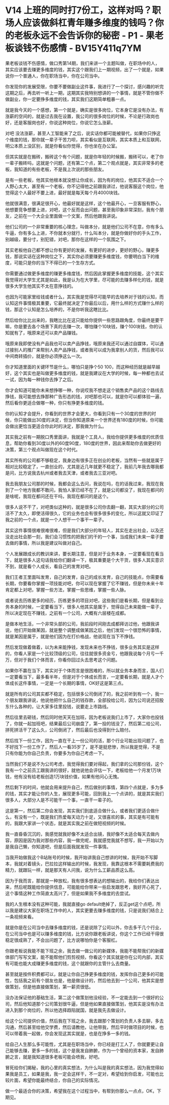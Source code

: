 # V14 上班的同时打7份工，这样对吗？职场人应该做斜杠青年赚多维度的钱吗？你的老板永远不会告诉你的秘密 - P1 - 果老板谈钱不伤感情 - BV15Y411q7YM

果老板谈钱不伤感情，做口秀第14期，我们来讲一个主题叫做，在职场中的人，其实应该要去赚更多维度的钱，其实这个跟我们上一期视频，出了一个就是，如果说你一个普通人，你在职场当中，你在公司当中。

你发现你的发展受限，你要不要做副业这件事，我进行了一个探讨，感兴趣的听完这期之后，再去听一听上一期，这期其实我特别想讲的一个事情，就是不管你做不做副业，你一定要挣多维度的钱，其实我们这期简单粗暴一点。

就是我今天的一个感想，第一个就是，确实是很多岗位，它本身它是没有办法，有涨薪的空间的，就是过去我在设置，我公司的很多岗位的时候，不论是行政岗也好，还是客服岗也好，你说这种岗位，你说它怎么涨薪。

对吧 没法涨薪，甚至人工智能来了之后，说实话你都可能被替代，如果你只挣这个维度的钱，那你就一辈子干苦力呗，其实看似是互联网，其实本质上和互联网，明公本质上没区别，就是你看似你觉得，你也坐在办公室。

但其实就是在搬砖，搬砖这个有个问题，就是你年轻的时候搬，搬砖可以，老了你一辈子搬砖吗，这就是个问题，还有第二个点，第二个观点就是，其实非常多的老板，我知道的有些老板，不是我上次说的那些朋友。

是有一些老板，他其实他根本就没想让你成长，因为有的岗位，他其实不适合一个人野心太大，甚至有一个老板，你不记得他之前跟我讲过，他说客服这个岗位，他觉得这个人最好不要上进，最好就是每天每个月4000块钱。

他就很满意，很满足很开心，他最好就是这样，这个他最开心，一旦客服有野心，他想要竞争想要上进，对吧，这个反而会出问题，甚至我印象非常深刻，我有个朋友，之前在一个大企业里面做一个文案，然后他跟我讲说。

他们公司的一个非常重要的核心理念，叫做本分，就是他们公司不在意，你有多么牛逼，你有多么上进，不你就本分就行，什么叫本分，就是你做好你的手头工作，别越级，要分寸，别犯错，对吧，那你在这样的一个氛围之下。

其实老板他自己都不想让你有更好的发展，有更好的进步，更好的野心，赚更多钱，那说实话在这种岗位之下，其实你必须要赚更多维度钱，你要明白当下的维度，可能只是你的当下不得已的一个生存方式。

你需要通过做更多维度的赚更多维度钱，然后因此掌握更多维度的技能，这个其实我觉得对大学生尤其是如此，我是认为在大学里，尽可能的去赚多样化的钱，就是很多大学生他其实不太在意挣钱的。

也因为可能家里给钱或者什么，其实我是觉得尽可能早的去培养对于钱的认知，而认知这件事情极其重要，它最终就决定了你最后以后，用什么样的方式赚什么样的钱，那这个认知是怎么培养的，不是你听我这瞎比比。

然后给你比比出来的，我瞎比比在这只能给你提供一些思路跟角度，你最终是要干嘛，你是要去各个场景下真的去赚一次，哪怕赚个10块钱，赚个100块钱，你的认知就有了，哦原来还可以卖产品赚钱。

哦原来我即使没有产品我也可以卖产品挣钱，哦原来我还可以通过自媒体，可以通过接别人的推广来帮别人卖产品挣钱，或者我可以成为我拿别人的货，然后我可以中间商转插价，就是你必须挣这么一次。

你才知道里面的关键环节是什么，哪怕只是挣个50 100，而这种经历就是越早越好，这个其实也是叫做更多维度的钱，就是我建议在大学的时候，每一种都也去试一试，因为每一种钱你去挣了之后。

你才会知道可能你未来想挣哪一种，你说哎我不想走这个销售卖产品的这个路线去挣钱，我可能想去挣那种广告形态的钱，对吧那也可以，就是你可以都体验一遍，然后看你更适合做哪一种，你只有挣更多维度的钱。

你的认知才会提升，你看到的世界才会更大，你看到只有一个30度的世界的时候，你只能做出30度的决定，但当你知道原来一个世界还有180度的时候，你可能会做出更恰当更适合你此时的决定，那我做为什么。

其实我之前有一期脱口秀里面讲，我就是个工具人，我给你提供更多维度的优质信息，帮助你看到30度以外的60度90度，180度的世界，因此来帮助你去做更好的决策，第三个观点叫做现在这个时代。

其实所有的公司都不够稳定，我身边有很多正在创业的老板，当然有一些就是属于相对比较稳定了，一直创业的，尤其是近几年就更不稳定了，我前几年我去哪我都是问，比方说我去杭州或者我去天津，或者我去三亚对吧。

我去我朋友公司那的时候，我都会这么去问，我说在吗，在的话我过来，我现在我到了一个地方我都不敢问，我怕人家已经不在了，就是公司都没了，我现在都问的是啥呢，我现在都问还在干吗，我现在都问的是这个。

很多人说不干了，对吧类似这种的，就是很多公司你去翻一翻，其实大部分的公司活不了太久，即使活得很久，它的业务也会有很多很多的变化，所以这就又印证了我之前的一个点，就是一个人想干一个事干一辈子。

其实这件事情很难很难很难，但是我们大部分的年轻人，其实在走出社会，以及还没走出社会那一刻，我们会习惯性的把我们的干的一个事，当成我们未来一辈子要去做的事情，所以我是建议叫做对自己。

个人发展跟成长的教训来讲，要长期注意，但是对于业务本身，一定要看现在看当下，就是很多人这句话我给你们翻译一下，极其重要是个大干货，很多人其实意识不到，就是看个人成长，看自己的发育对吧。

我们王者王里面叫发育，自己的发育，自己的成长发育，自己的技能点，你需要看长期，你要看你掌握一项技能对吧，你可以现在掌握了它不赚钱，但是你未来十年肯定都上对吧，掌握一些方法，掌握一些思维，掌握一些人脉。

或者说去历练更多的经历，历练更多的项目对吧，这些我们是看长期，但是看到业务本身的时候，一定要看当下，很多人他其实是属于，觉得自己未来能做一辈子，所以决定现在不赚钱，之前有一个公司，大概有六层楼在成都。

是做本地生活，一个非常头部的公司，我前段时间刚去成都拜访过他，他跟我讲说，他们开始做某因，就是整个调整成做某因之后，他们发现一个很恐怖的事情，就是某因是属于，就是他们因为在打价格战，他说现在当下不挣钱。

然后发现做着做着，以为未来能挣钱，发现未来也不挣钱，很多业务其实是这样的，你看人家是一个比较顶级的公司，往往就很多资金亏，他跟我说每个月亏一千万，但对于我们个体而言，你看你回过头去思考这个问题。

如果你不赢在当下，其实对于个体而言是很困难的，所以就业务本身而言，国人们一定要看当下，最多看半年，但是对于个体成长而言，一定要看长期，就是人才个体成长这件事情，一定是一个长期的事情，OK好这是第三点。

就是所有的公司其实都不稳定，包括很多公司倒闭了的，我之前听到有一个，我一个朋友跟我讲说，他说他把什么自己的钱存款，全部投给公司，因为公司说还招股东什么各种的，让大家多往里投钱，说要走上市路线。

然后往里去砸钱，然后同时他天天在加班，因为老板说我们上市了，大家你也投钱了，你就一起加班吧，结果最后公司崩盘了，第一投的钱没了，然后第二给公司，拼死拼活干了这么久，公司倒闭了，然后最后也没得到什么赔付。

然后找下一份工作，因为一直在干上一份公司的活，那个行业可能出现问题了，也不好找下一份工作了，然后人一看35岁了，是不是挺悲惨，所以我是觉得，不是只有你能为你自己负责，你要多为你自己考虑一下。

当然我们不是说不为公司考虑，我觉得我们要对得起，我们拿的公司那份钱，这个我有一个之前员工跟我讲的很好，就他说他会评估一下，老板给他一个月发1万块钱，他有没有给老板创造1万块钱价值，如果有他问心无愧。

然后剩下的时间，他就会用来提升自己，然后做别的事情，第四个点就是，多为多的钱，其实才能让你的人生，展现更多可能，回到我上一个点讲的，就是其实我们很多人，大部分人是不可能干一个事，一直干一辈子的。

这是第一，然后第二你会发现，其实我们到底适合做什么，或者我们更适合做什么，有没有一个，既是我们热爱每天动力十足，又很喜欢的事，其实是有可能有的，我跟大家讲一个状态，就是其实我之前在做短视频的时候。

我一直昏昏沉沉的，我感觉就我好像不太适合出镜，我好像不太适合每天去做内容，原因是因为我对那些内容，我一做完呢，我就感觉我就不想写，我一开始以为是我自己懒，你知道吧，但是后面我就发现一件事情。

当我开始做我这个B站账号的时候，我开始讲我自己想讲的时候，我开始不写脚本，我就对着镜头，巴拉拉这样输出的时候，我发现，我靠这根本不需要耗费我的精力，就跟玩一样，就是那天有人问我，说为什么工薪品质这么高。

因为于我而言，那就是一种放松，我有很多想表达的想输出的，我给你们表达出来，然后呢既能给你提供信息，可能能给你带来一些启发跟思考，我好开心死了，这个事情这种工作简直太高兴了，但是如果我不多维度的去尝试。

我的人生根本没有这种可能，我就直接go default绝掉了，反正get这个点吧，所以我是建议大家在职场工作中的人，其实更要去赚多维度的钱，只是说我们结合上一条视频来看。

就是你是在公司当中去赚多维度的钱，还是说除了公司以外，你去多干几个行业，在公司当中也是可以赚多维度的钱，比方说你跟老板讲说，你这个工作已经干得很稳定很成熟了，不会出问题了，比方说哪怕你是个客服杠。

你跟老板说我能不能下班之余，我去做一做公司的新媒体，我能不能帮我们的新媒体部门写写文案，能不能帮他们剪剪视频，你看这个其实就是你在公司内部，其实有可能也能大成赚更多维度的钱，这个就跟你的主管什么去商量。

甚至就是按件积费都可以，就是让你自己挣更多维度的钱，发挥你自己更多的可能性，包括我之前有个朋友也是，他是做设计的，然后他去到一个公司，他其实是想做策划，但是他直接做策划，第一薪资很低。

没办法保证他的基础生活，第二这个做策划他没经验，不一定能去到一个很好的公司，然后他知道那个公司策划很牛逼，但是他如果直接做策划，他其实是没有办法进入到那个岗位的，所以他选择趋陷就国，就是我先去做设计。

给这个公司提供价值，然后我在下班之余，我去跟那个策划的负责人多去聊，多去沟通，然后甚至给他交学费，然后请教他，让他带我，然后平时做项目的时候，也可以带着我一起做，你会发现这其实就是，也是在挣多一多的钱。

给自己人生那么多可能性，尤其是在职场当中，你已经是打工人了，你就要更让自己能够去赚，更多一多的钱，这个是我发自肺腑，作为一个曾经的资本家，发自肺腑之言，就是我知道很多老板可能会喷我，好吧。

冒死给你们揭秘，我的心里的真实想法，为什么叫是我的真实想法，因为我觉得如果我是员工，如果是我，我一定会这样干，不一定对，希望给到你启发，可能也比较片面，希望你能最终结合，你自己的实际情况。

做一个最适合你的决策，希望我在这个过程当中，有帮到你那么一点点，OK，下期见。